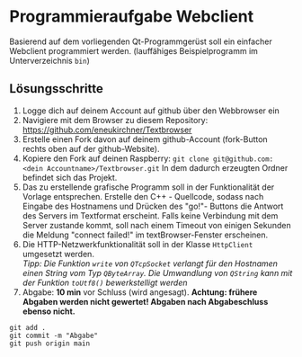 # Programmieraufgabe Webclient

Basierend auf dem vorliegenden Qt-Programmgerüst soll ein einfacher Webclient programmiert werden. 
(lauffähiges Beispielprogramm im Unterverzeichnis `bin`)

## Lösungsschritte
1. Logge dich auf deinem Account auf github über den Webbrowser ein
2. Navigiere mit dem Browser zu diesem Repository: 
 https://github.com/eneukirchner/Textbrowser 
3. Erstelle einen Fork davon auf deinem github-Account (fork-Button rechts oben auf der github-Website).
4. Kopiere den Fork auf deinen Raspberry: `git clone git@github.com:<dein Accountname>/Textbrowser.git` 
   In dem dadurch erzeugten Ordner befindet sich das Projekt. 
5. Das zu erstellende grafische Programm soll in der Funktionalität der Vorlage entsprechen. Erstelle den  C++ - Quellcode, sodass nach Eingabe des Hostnamens und Drücken des "go!"- Buttons die Antwort des Servers im Textformat erscheint. Falls keine Verbindung mit dem Server zustande kommt, soll nach einem Timeout von einigen Sekunden die Meldung "connect failed!" im textBrowser-Fenster erscheinen.  
6. Die HTTP-Netzwerkfunktionalität soll in der Klasse `HttpClient` umgesetzt werden.  
*Tipp: Die Funktion `write` von `QTcpSocket` verlangt für den Hostnamen einen String vom Typ `QByteArray`. Die Umwandlung
von `QString` kann mit der Funktion `toUtf8()` bewerkstelligt werden*
7. Abgabe: **10 min** vor Schluss (wird angesagt). **Achtung: frühere Abgaben werden nicht gewertet! Abgaben nach
   Abgabeschluss ebenso nicht.** 
```
git add .
git commit -m "Abgabe"
git push origin main
```

